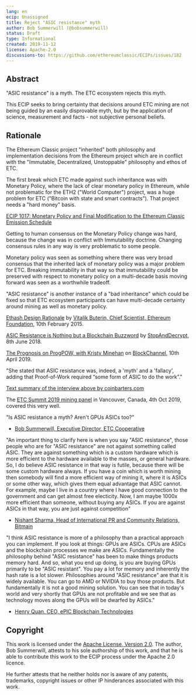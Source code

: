 ```yaml
---
lang: en
ecip: Unassigned
title: Reject "ASIC resistance" myth
author: Bob Summerwill (@bobsummerwill)
status: Draft
type: Informational
created: 2019-11-12
license: Apache-2.0
discussions-to: https://github.com/ethereumclassic/ECIPs/issues/182
---
```


## Abstract

"ASIC resistance" is a myth.  The ETC ecosystem rejects this myth.

This ECIP seeks to bring certainty that decisions around ETC mining
are not being guided by an easily disprovable myth, but by the
application of science, measurement and facts - not subjective
personal beliefs.


## Rationale

The Ethereum Classic project "inherited" both philosophy and
implementation decisions from the Ethereum project which are
in conflict with the "Immutable, Decentralized, Unstoppable"
philosophy and ethos of ETC.

The first break which ETC made against such inheritance was with
Monetary Policy, where the lack of clear monetary policy in
Ethereum, while not problematic for the ETH2 ("World Computer")
project, was a huge problem for ETC ("Bitcoin with state and
smart contracts").  That project needs a "hard money" basis.

[ECIP 1017: Monetary Policy and Final Modification to the Ethereum Classic Emission Schedule](https://ecips.ethereumclassic.org/ECIPs/ecip-1017)

Getting to human consensus on the Monetary Policy change was hard,
because the change was in conflict with Immutability doctrine.
Changing consensus rules in any way is very problematic to some people.

Monetary policy was seen as something where there was very
broad consensus that the inherited lack of monetary policy was a
major problem for ETC.  Breaking immutability in that way so
that immutability could be preserved with respect to monetary
policy on a multi-decade basis moving forward was seen as a
worthwhile tradeoff.

"ASIC resistance" is another instance of a "bad inheritance" which
could be fixed so that ETC ecosystem participants can have
multi-decade certainty around mining as well as monetary policy.

[Ethash Design Rationale](https://github.com/ethereum/wiki/wiki/Ethash-Design-Rationale)
by [Vitalik Buterin, Chief Scientist, Ethereum Foundation](https://en.wikipedia.org/wiki/Vitalik_Buterin), 10th February 2015.

[ASIC Resistance is Nothing but a Blockchain Buzzword](https://hackernoon.com/asic-resistance-is-nothing-but-a-blockchain-buzzword-b91d3d770366)
by [StopAndDecrypt](https://twitter.com/StopAndDecrypt), 8th June 2018.

[The Prognosis on ProgPOW, with Kristy Minehan](https://medium.com/blockchannel/episode-56-the-prognosis-on-progpow-with-kristy-minehan-48efdd03bc22)
on [BlockChannel](https://blockchannel.com/), 10th April 2019.

"She stated that ASIC resistance was, indeed, a 'myth' and a 'fallacy',
adding that Proof-of-Work required “some form of ASIC to do the work”."

[Text summary of the interview above by coinbarters.com](https://www.coinbarters.com/stories/255992/ethereum-eth-progpow-asic-resistance-is-a-myth-and-a-fallacy-says-developer/)

The [ETC Summit 2019 mining panel](https://youtu.be/wVVKWsrm9PE) in
Vancouver, Canada, 4th Oct 2019, covered this very well.

"Is ASIC resistance a myth?  Aren't GPUs ASICs too?"

 - [Bob Summerwill, Executive Director, ETC Cooperative](https://www.linkedin.com/in/bobsummerwill/)

"An important thing to clarify here is when you say "ASIC resistance",
those people who are for "ASIC resistance" are not against something
called ASIC.  They are against something which is a custom hardware
which is more efficient to the hardware available to the masses, or
general hardware.  So, I do believe ASIC resistance in that way is futile,
because there will be some custom hardware always.  If you have a
coin which is worth mining then somebody will find a more efficient
way of mining it, where it is ASICs or some other way, which gives them
equal advantage that ASIC cannot.  For example, maybe I live in a
country where I have good connection to the government and can get
almost free electicity.  Now, I am maybe 1000x more efficient than
someone, without buying any ASICs.  If you are against ASICs in that
way, you are just against competition"

 - [Nishant Sharma, Head of International PR and Community Relations, Bitmain](https://www.linkedin.com/in/nishantsharma87/)

"I think ASIC resistance is more of a philosophy than a practical approach
you can implement.  If you look at things: GPUs are ASICs. CPUs are ASICs
and the blockchain processes we make are ASICs.  Fundamentally the
philosophy behind "ASIC resistance" has been to make things products
memory hard. And so, what you end up doing, is you are buying GPUs
primarily to be "ASIC resistant". You pay a lot for memory and inherently
the hash rate is a lot slower.  Philosophies around "ASIC resistance" are
that it is widely available. You can go to AMD or NVIDIA to buy those
products. But fundamentally it is not a good mining solution.  You can
see that in today's world and very shortly that GPUs are not profitable
and we see that as technology moves along the GPUs will be dwarfed by ASICs."

 - [Henry Quan, CEO, ePIC Blockchain Technologies](https://www.linkedin.com/in/henry-quan-exec/)


## Copyright

This work is licensed under the [Apache License, Version 2.0](https://www.apache.org/licenses/LICENSE-2.0).  The author, Bob Summerwill, attests to his sole authorship of this work, and that he is able to contribute this work to the ECIP process under the Apache 2.0 licence.

He further attests that he neither holds nor is aware of any patents, trademarks, copyright issues or other IP hinderances associated with this work.
